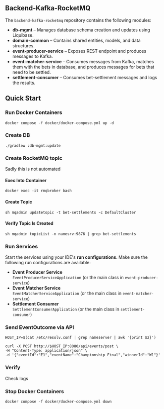 ## Backend-Kafka-RocketMQ
The `backend-kafka-rocketmq` repository contains the following modules:

- **db-mgmt** – Manages database schema creation and updates using Liquibase.
- **domain-common** – Contains shared entities, models, and data structures.
- **event-producer-service** – Exposes REST endpoint and produces messages to Kafka.
- **event-matcher-service** – Consumes messages from Kafka, matches them with the bets in database, and produces messages for bets that need to be settled.
- **settlement-consumer** – Consumes bet-settlement messages and logs the results.

## Quick Start

### Run Docker Containers
```
docker compose -f docker/docker-compose.yml up -d
```

### Create DB
```
./gradlew :db-mgmt:update
```
### Create RocketMQ topic
Sadly this is not automated

#### Exec Into Container
```
docker exec -it rmqbroker bash
```
#### Create Topic
```
sh mqadmin updatetopic -t bet-settlements -c DefaultCluster
```
#### Verify Topic Is Created
```
sh mqadmin topicList -n namesrv:9876 | grep bet-settlements
```

### Run Services
Start the services using your IDE's **run configurations**. Make sure the following run configurations are available:
- **Event Producer Service**  
  `EventProducerServiceApplication` (or the main class in `event-producer-service`)
- **Event Matcher Service**  
  `EventMatcherServiceApplication` (or the main class in `event-matcher-service`)
- **Settlement Consumer**  
  `SettlementConsumerApplication` (or the main class in `settlement-consumer`)

### Send EventOutcome via API
```
HOST_IP=$(cat /etc/resolv.conf | grep nameserver | awk '{print $2}')
```
```
curl -X POST http://$HOST_IP:8080/api/events/post \
-H "Content-Type: application/json" \
-d '{"eventId":"E1","eventName":"Championship Final","winnerId":"W1"}'
```
### Verify
Check logs

### Stop Docker Containers
```
docker compose -f docker/docker-compose.yml down
```
